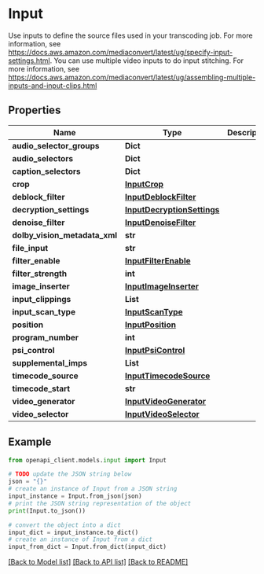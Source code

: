 # Input

Use inputs to define the source files used in your transcoding job. For more information, see https://docs.aws.amazon.com/mediaconvert/latest/ug/specify-input-settings.html. You can use multiple video inputs to do input stitching. For more information, see https://docs.aws.amazon.com/mediaconvert/latest/ug/assembling-multiple-inputs-and-input-clips.html

## Properties

Name | Type | Description | Notes
------------ | ------------- | ------------- | -------------
**audio_selector_groups** | **Dict** |  | [optional] 
**audio_selectors** | **Dict** |  | [optional] 
**caption_selectors** | **Dict** |  | [optional] 
**crop** | [**InputCrop**](InputCrop.md) |  | [optional] 
**deblock_filter** | [**InputDeblockFilter**](InputDeblockFilter.md) |  | [optional] 
**decryption_settings** | [**InputDecryptionSettings**](InputDecryptionSettings.md) |  | [optional] 
**denoise_filter** | [**InputDenoiseFilter**](InputDenoiseFilter.md) |  | [optional] 
**dolby_vision_metadata_xml** | **str** |  | [optional] 
**file_input** | **str** |  | [optional] 
**filter_enable** | [**InputFilterEnable**](InputFilterEnable.md) |  | [optional] 
**filter_strength** | **int** |  | [optional] 
**image_inserter** | [**InputImageInserter**](InputImageInserter.md) |  | [optional] 
**input_clippings** | **List** |  | [optional] 
**input_scan_type** | [**InputScanType**](InputScanType.md) |  | [optional] 
**position** | [**InputPosition**](InputPosition.md) |  | [optional] 
**program_number** | **int** |  | [optional] 
**psi_control** | [**InputPsiControl**](InputPsiControl.md) |  | [optional] 
**supplemental_imps** | **List** |  | [optional] 
**timecode_source** | [**InputTimecodeSource**](InputTimecodeSource.md) |  | [optional] 
**timecode_start** | **str** |  | [optional] 
**video_generator** | [**InputVideoGenerator**](InputVideoGenerator.md) |  | [optional] 
**video_selector** | [**InputVideoSelector**](InputVideoSelector.md) |  | [optional] 

## Example

```python
from openapi_client.models.input import Input

# TODO update the JSON string below
json = "{}"
# create an instance of Input from a JSON string
input_instance = Input.from_json(json)
# print the JSON string representation of the object
print(Input.to_json())

# convert the object into a dict
input_dict = input_instance.to_dict()
# create an instance of Input from a dict
input_from_dict = Input.from_dict(input_dict)
```
[[Back to Model list]](../README.md#documentation-for-models) [[Back to API list]](../README.md#documentation-for-api-endpoints) [[Back to README]](../README.md)


